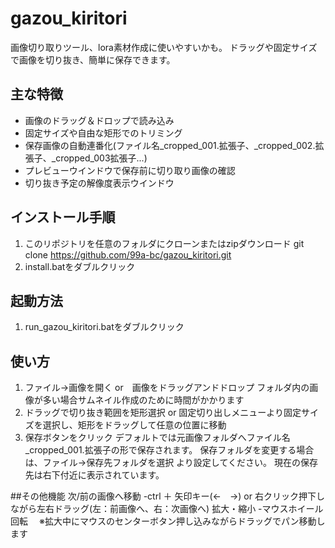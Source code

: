 # gazou_kiritori
画像切り取りツール、lora素材作成に使いやすいかも。
ドラッグや固定サイズで画像を切り抜き、簡単に保存できます。

## 主な特徴
- 画像のドラッグ＆ドロップで読み込み
- 固定サイズや自由な矩形でのトリミング
- 保存画像の自動連番化(ファイル名_cropped_001.拡張子、_cropped_002.拡張子、_cropped_003拡張子...)
- プレビューウインドウで保存前に切り取り画像の確認
- 切り抜き予定の解像度表示ウインドウ

## インストール手順
1. このリポジトリを任意のフォルダにクローンまたはzipダウンロード
git clone https://github.com/99a-bc/gazou_kiritori.git
2. install.batをダブルクリック

## 起動方法
1. run_gazou_kiritori.batをダブルクリック

## 使い方
1. ファイル→画像を開く or　画像をドラッグアンドドロップ
   フォルダ内の画像が多い場合サムネイル作成のために時間がかかります
2. ドラッグで切り抜き範囲を矩形選択 or 固定切り出しメニューより固定サイズを選択し、矩形をドラッグして任意の位置に移動
3. 保存ボタンをクリック
   デフォルトでは元画像フォルダへファイル名_cropped_001.拡張子の形で保存されます。
   保存フォルダを変更する場合は、ファイル→保存先フォルダを選択 より設定してください。
   現在の保存先は右下付近に表示されています。

##その他機能
次/前の画像へ移動
 -ctrl ＋ 矢印キー(←　→) or 右クリック押下しながら左右ドラッグ(左：前画像へ、右：次画像へ)
拡大・縮小
-マウスホイール回転
　※拡大中にマウスのセンターボタン押し込みながらドラッグでパン移動します


